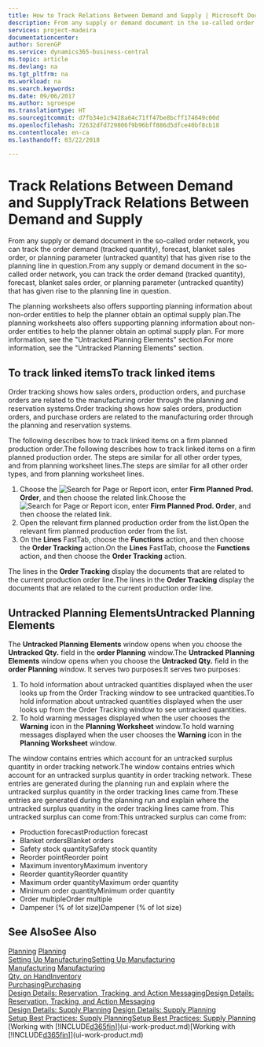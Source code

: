 ```yaml
---
title: How to Track Relations Between Demand and Supply | Microsoft Docs
description: From any supply or demand document in the so-called order network, you can track the order demand (tracked quantity), forecast, blanket sales order, or planning parameter (untracked quantity) that has given rise to the planning line in question.
services: project-madeira
documentationcenter: 
author: SorenGP
ms.service: dynamics365-business-central
ms.topic: article
ms.devlang: na
ms.tgt_pltfrm: na
ms.workload: na
ms.search.keywords: 
ms.date: 09/06/2017
ms.author: sgroespe
ms.translationtype: HT
ms.sourcegitcommit: d7fb34e1c9428a64c71ff47be8bcff174649c00d
ms.openlocfilehash: 72632dfd729806f9b96bff886d5dfce40bf8cb18
ms.contentlocale: en-ca
ms.lasthandoff: 03/22/2018

---
```

# <a name="track-relations-between-demand-and-supply"></a><span data-ttu-id="f66c5-103">Track Relations Between Demand and Supply</span><span class="sxs-lookup"><span data-stu-id="f66c5-103">Track Relations Between Demand and Supply</span></span>
<span data-ttu-id="f66c5-104">From any supply or demand document in the so-called order network, you can track the order demand (tracked quantity), forecast, blanket sales order, or planning parameter (untracked quantity) that has given rise to the planning line in question.</span><span class="sxs-lookup"><span data-stu-id="f66c5-104">From any supply or demand document in the so-called order network, you can track the order demand (tracked quantity), forecast, blanket sales order, or planning parameter (untracked quantity) that has given rise to the planning line in question.</span></span>

<span data-ttu-id="f66c5-105">The planning worksheets also offers supporting planning information about non-order entities to help the planner obtain an optimal supply plan.</span><span class="sxs-lookup"><span data-stu-id="f66c5-105">The planning worksheets also offers supporting planning information about non-order entities to help the planner obtain an optimal supply plan.</span></span> <span data-ttu-id="f66c5-106">For more information, see the "Untracked Planning Elements" section.</span><span class="sxs-lookup"><span data-stu-id="f66c5-106">For more information, see the "Untracked Planning Elements" section.</span></span>

## <a name="to-track-linked-items"></a><span data-ttu-id="f66c5-107">To track linked items</span><span class="sxs-lookup"><span data-stu-id="f66c5-107">To track linked items</span></span>
<span data-ttu-id="f66c5-108">Order tracking shows how sales orders, production orders, and purchase orders are related to the manufacturing order through the planning and reservation systems.</span><span class="sxs-lookup"><span data-stu-id="f66c5-108">Order tracking shows how sales orders, production orders, and purchase orders are related to the manufacturing order through the planning and reservation systems.</span></span>

<span data-ttu-id="f66c5-109">The following describes how to track linked items on a firm planned production order.</span><span class="sxs-lookup"><span data-stu-id="f66c5-109">The following describes how to track linked items on a firm planned production order.</span></span> <span data-ttu-id="f66c5-110">The steps are similar for all other order types, and from planning worksheet lines.</span><span class="sxs-lookup"><span data-stu-id="f66c5-110">The steps are similar for all other order types, and from planning worksheet lines.</span></span>

1. <span data-ttu-id="f66c5-111">Choose the ![Search for Page or Report](media/ui-search/search_small.png "Search for Page or Report icon") icon, enter **Firm Planned Prod. Order**, and then choose the related link.</span><span class="sxs-lookup"><span data-stu-id="f66c5-111">Choose the ![Search for Page or Report](media/ui-search/search_small.png "Search for Page or Report icon") icon, enter **Firm Planned Prod. Order**, and then choose the related link.</span></span>
2. <span data-ttu-id="f66c5-112">Open the relevant firm planned production order from the list.</span><span class="sxs-lookup"><span data-stu-id="f66c5-112">Open the relevant firm planned production order from the list.</span></span>
3. <span data-ttu-id="f66c5-113">On the **Lines** FastTab, choose the **Functions** action, and then choose the **Order Tracking** action.</span><span class="sxs-lookup"><span data-stu-id="f66c5-113">On the **Lines** FastTab, choose the **Functions** action, and then choose the **Order Tracking** action.</span></span>

<span data-ttu-id="f66c5-114">The lines in the **Order Tracking** display the documents that are related to the current production order line.</span><span class="sxs-lookup"><span data-stu-id="f66c5-114">The lines in the **Order Tracking** display the documents that are related to the current production order line.</span></span>

## <a name="untracked-planning-elements"></a><span data-ttu-id="f66c5-115">Untracked Planning Elements</span><span class="sxs-lookup"><span data-stu-id="f66c5-115">Untracked Planning Elements</span></span>
<span data-ttu-id="f66c5-116">The **Untracked Planning Elements** window opens when you choose the **Untracked Qty.** field in the **order Planning** window.</span><span class="sxs-lookup"><span data-stu-id="f66c5-116">The **Untracked Planning Elements** window opens when you choose the **Untracked Qty.** field in the **order Planning** window.</span></span> <span data-ttu-id="f66c5-117">It serves two purposes:</span><span class="sxs-lookup"><span data-stu-id="f66c5-117">It serves two purposes:</span></span>

1. <span data-ttu-id="f66c5-118">To hold information about untracked quantities displayed when the user looks up from the Order Tracking window to see untracked quantities.</span><span class="sxs-lookup"><span data-stu-id="f66c5-118">To hold information about untracked quantities displayed when the user looks up from the Order Tracking window to see untracked quantities.</span></span>
2. <span data-ttu-id="f66c5-119">To hold warning messages displayed when the user chooses the **Warning** icon in the **Planning Worksheet** window.</span><span class="sxs-lookup"><span data-stu-id="f66c5-119">To hold warning messages displayed when the user chooses the **Warning** icon in the **Planning Worksheet** window.</span></span>

<span data-ttu-id="f66c5-120">The window contains entries which account for an untracked surplus quantity in order tracking network.</span><span class="sxs-lookup"><span data-stu-id="f66c5-120">The window contains entries which account for an untracked surplus quantity in order tracking network.</span></span> <span data-ttu-id="f66c5-121">These entries are generated during the planning run and explain where the untracked surplus quantity in the order tracking lines came from.</span><span class="sxs-lookup"><span data-stu-id="f66c5-121">These entries are generated during the planning run and explain where the untracked surplus quantity in the order tracking lines came from.</span></span> <span data-ttu-id="f66c5-122">This untracked surplus can come from:</span><span class="sxs-lookup"><span data-stu-id="f66c5-122">This untracked surplus can come from:</span></span>

- <span data-ttu-id="f66c5-123">Production forecast</span><span class="sxs-lookup"><span data-stu-id="f66c5-123">Production forecast</span></span>
- <span data-ttu-id="f66c5-124">Blanket orders</span><span class="sxs-lookup"><span data-stu-id="f66c5-124">Blanket orders</span></span>
- <span data-ttu-id="f66c5-125">Safety stock quantity</span><span class="sxs-lookup"><span data-stu-id="f66c5-125">Safety stock quantity</span></span>
- <span data-ttu-id="f66c5-126">Reorder point</span><span class="sxs-lookup"><span data-stu-id="f66c5-126">Reorder point</span></span>
- <span data-ttu-id="f66c5-127">Maximum inventory</span><span class="sxs-lookup"><span data-stu-id="f66c5-127">Maximum inventory</span></span>
- <span data-ttu-id="f66c5-128">Reorder quantity</span><span class="sxs-lookup"><span data-stu-id="f66c5-128">Reorder quantity</span></span>
- <span data-ttu-id="f66c5-129">Maximum order quantity</span><span class="sxs-lookup"><span data-stu-id="f66c5-129">Maximum order quantity</span></span>
- <span data-ttu-id="f66c5-130">Minimum order quantity</span><span class="sxs-lookup"><span data-stu-id="f66c5-130">Minimum order quantity</span></span>
- <span data-ttu-id="f66c5-131">Order multiple</span><span class="sxs-lookup"><span data-stu-id="f66c5-131">Order multiple</span></span>
- <span data-ttu-id="f66c5-132">Dampener (% of lot size)</span><span class="sxs-lookup"><span data-stu-id="f66c5-132">Dampener (% of lot size)</span></span>

## <a name="see-also"></a><span data-ttu-id="f66c5-133">See Also</span><span class="sxs-lookup"><span data-stu-id="f66c5-133">See Also</span></span>  
<span data-ttu-id="f66c5-134">[Planning](production-planning.md) </span><span class="sxs-lookup"><span data-stu-id="f66c5-134">[Planning](production-planning.md) </span></span>  
[<span data-ttu-id="f66c5-135">Setting Up Manufacturing</span><span class="sxs-lookup"><span data-stu-id="f66c5-135">Setting Up Manufacturing</span></span>](production-configure-production-processes.md)  
<span data-ttu-id="f66c5-136">[Manufacturing](production-manage-manufacturing.md)  </span><span class="sxs-lookup"><span data-stu-id="f66c5-136">[Manufacturing](production-manage-manufacturing.md)  </span></span>  
[<span data-ttu-id="f66c5-137">Qty. on Hand</span><span class="sxs-lookup"><span data-stu-id="f66c5-137">Inventory</span></span>](inventory-manage-inventory.md)  
[<span data-ttu-id="f66c5-138">Purchasing</span><span class="sxs-lookup"><span data-stu-id="f66c5-138">Purchasing</span></span>](purchasing-manage-purchasing.md)  
[<span data-ttu-id="f66c5-139">Design Details: Reservation, Tracking, and Action Messaging</span><span class="sxs-lookup"><span data-stu-id="f66c5-139">Design Details: Reservation, Tracking, and Action Messaging</span></span>](design-details-reservation-order-tracking-and-action-messaging.md)  
<span data-ttu-id="f66c5-140">[Design Details: Supply Planning](design-details-supply-planning.md) </span><span class="sxs-lookup"><span data-stu-id="f66c5-140">[Design Details: Supply Planning](design-details-supply-planning.md) </span></span>  
[<span data-ttu-id="f66c5-141">Setup Best Practices: Supply Planning</span><span class="sxs-lookup"><span data-stu-id="f66c5-141">Setup Best Practices: Supply Planning</span></span>](setup-best-practices-supply-planning.md)  
<span data-ttu-id="f66c5-142">[Working with [!INCLUDE[d365fin](includes/d365fin_md.md)]](ui-work-product.md)</span><span class="sxs-lookup"><span data-stu-id="f66c5-142">[Working with [!INCLUDE[d365fin](includes/d365fin_md.md)]](ui-work-product.md)</span></span>

